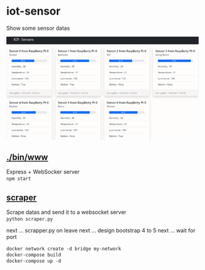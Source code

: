# iot-sensor 
Show some sensor datas

![](result.gif)

## [./bin/www](./bin/www)
Express + WebSocker server  
`npm start`

## [scraper](./scraper.py)
Scrape datas and send it to a websocket server  
`python scraper.py`


next ... scrapper.py on leave
next ... design bootstrap 4 to 5
next ... wait for port
```
docker network create -d bridge my-network
docker-compose build
docker-compose up -d
```